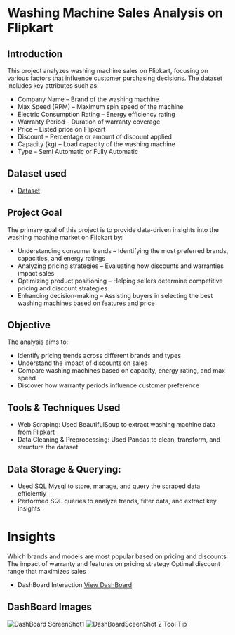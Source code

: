 # Washing Machine Sales Analysis on Flipkart

## Introduction
This project analyzes washing machine sales on Flipkart, focusing on various factors that influence customer purchasing decisions. The dataset includes key attributes such as:
- Company Name – Brand of the washing machine
- Max Speed (RPM) – Maximum spin speed of the machine
- Electric Consumption Rating – Energy efficiency rating
- Warranty Period – Duration of warranty coverage
- Price – Listed price on Flipkart
- Discount – Percentage or amount of discount applied
- Capacity (kg) – Load capacity of the washing machine
- Type – Semi Automatic or Fully Automatic
## Dataset used
- <a href="https://github.com/shivambhatt2903/Washing_Machine_Sales_Analysis/blob/main/updated_flipkart.csv">Dataset</a>
## Project Goal
The primary goal of this project is to provide data-driven insights into the washing machine market on Flipkart by:

- Understanding consumer trends – Identifying the most preferred brands, capacities, and energy ratings
- Analyzing pricing strategies – Evaluating how discounts and warranties impact sales
- Optimizing product positioning – Helping sellers determine competitive pricing and discount strategies
- Enhancing decision-making – Assisting buyers in selecting the best washing machines based on features and price
## Objective
The analysis aims to:

- Identify pricing trends across different brands and types
- Understand the impact of discounts on sales
- Compare washing machines based on capacity, energy rating, and max speed
- Discover how warranty periods influence customer preference
## Tools & Techniques Used
- Web Scraping: Used BeautifulSoup to extract washing machine data from Flipkart
- Data Cleaning & Preprocessing: Used Pandas to clean, transform, and structure the dataset
## Data Storage & Querying:
- Used SQL Mysql to store, manage, and query the scraped data efficiently
- Performed SQL queries to analyze trends, filter data, and extract key insights
# Insights
Which brands and models are most popular based on pricing and discounts
The impact of warranty and features on pricing strategy
Optimal discount range that maximizes sales




- DashBoard Interaction <a href="https://github.com/shivambhatt2903/Washing_Machine_Sales_Analysis/blob/main/Flipkart%20Dashboard.pbix">View DashBoard</a>
## DashBoard Images
![DashBoard ScreenShot1](https://github.com/user-attachments/assets/11ec2bb6-9cae-41cf-93c0-fbc3cd0166e2)
![DashBoardSceenShot 2 Tool Tip](https://github.com/user-attachments/assets/c3b21aee-d6ed-480c-b0f1-d405183ae33d)


